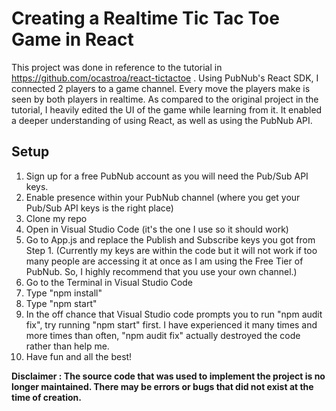 # Creating a Realtime Tic Tac Toe Game in React
This project was done in reference to the tutorial in https://github.com/ocastroa/react-tictactoe . Using PubNub's React SDK, I connected 2 players to a game channel. Every move the players make is seen by both players in realtime. As compared to the original project in the tutorial, I heavily edited the UI of the game while learning from it. It enabled a deeper understanding of using React, as well as using the PubNub API.

## Setup
1. Sign up for a free PubNub account as you will need the Pub/Sub API keys.
2. Enable presence within your PubNub channel (where you get your Pub/Sub API keys is the right place)
3. Clone my repo
4. Open in Visual Studio Code (it's the one I use so it should work)
5. Go to App.js and replace the Publish and Subscribe keys you got from Step 1. (Currently my keys are within the code but it will not work if too many people are accessing it at once as I am using the Free Tier of PubNub. So, I highly recommend that you use your own channel.)
6. Go to the Terminal in Visual Studio Code
7. Type "npm install"
8. Type "npm start"
9. In the off chance that Visual Studio code prompts you to run "npm audit fix", try running "npm start" first. I have experienced it many times and more times than often, "npm audit fix" actually destroyed the code rather than help me.
10. Have fun and all the best!

**Disclaimer : The source code that was used to implement the project is no longer maintained. There may be errors or bugs that did not exist at the time of creation.**
